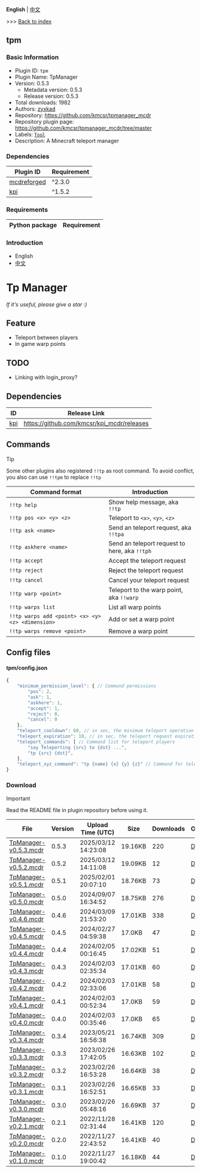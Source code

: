 **English** | [中文](readme-zh_cn.md)

\>\>\> [Back to index](/readme.md)

## tpm

### Basic Information

- Plugin ID: `tpm`
- Plugin Name: TpManager
- Version: 0.5.3
  - Metadata version: 0.5.3
  - Release version: 0.5.3
- Total downloads: 1982
- Authors: [zyxkad](https://github.com/zyxkad)
- Repository: https://github.com/kmcsr/tpmanager_mcdr
- Repository plugin page: https://github.com/kmcsr/tpmanager_mcdr/tree/master
- Labels: [`Tool`](/labels/tool/readme.md)
- Description: A Minecraft teleport manager

### Dependencies

| Plugin ID | Requirement |
| --- | --- |
| [mcdreforged](https://github.com/Fallen-Breath/MCDReforged) | ^2.3.0 |
| [kpi](/plugins/kpi/readme.md) | ^1.5.2 |

### Requirements

| Python package | Requirement |
| --- | --- |

### Introduction


- English
- [中文](https://github.com/kmcsr/tpmanager_mcdr/tree/master/README_zh.MD)

# Tp Manager

*If it's useful, please give a star :)*

## Feature

- Teleport between players
- In game warp points

## TODO

- Linking with login_proxy?

## Dependencies

| ID                                       | Release Link                                 |
| ---------------------------------------- | -------------------------------------------- |
| [kpi](https://github.com/kmcsr/kpi_mcdr) | <https://github.com/kmcsr/kpi_mcdr/releases> |

## Commands

> [!TIP]
> Some other plugins also registered `!!tp` as root command. To avoid conflict, you also can use `!!tpm` to replace `!!tp`

| Command format                                   | Introduction                                  |
| ------------------------------------------------ | --------------------------------------------- |
| `!!tp help`                                      | Show help message, aka `!!tp`                 |
| `!!tp pos <x> <y> <z>`                           | Teleport to `<x>`, `<y>`, `<z>`               |
| `!!tp ask <name>`                                | Send an teleport request, aka `!!tpa`         |
| `!!tp askhere <name>`                            | Send an teleport request to here, aka `!!tph` |
| `!!tp accept`                                    | Accept the teleport request                   |
| `!!tp reject`                                    | Reject the teleport request                   |
| `!!tp cancel`                                    | Cancel your teleport request                  |
| `!!tp warp <point>`                              | Teleport to the warp point, aka `!!warp`      |
| `!!tp warps list`                                | List all warp points                          |
| `!!tp warps add <point> <x> <y> <z> <dimension>` | Add or set a warp point                       |
| `!!tp warps remove <point>`                      | Remove a warp point                           |

## Config files

#### tpm/config.json

```javascript
{
    "minimum_permission_level": { // Command permissions
        "pos": 2,
        "ask": 1,
        "askhere": 1,
        "accept": 1,
        "reject": 0,
        "cancel": 0
    },
    "teleport_cooldown": 60, // in sec, the minimum teleport operation interval
    "teleport_expiration": 10, // in sec, the teleport request expiration
    "teleport_commands": [ // Command list for teleport players
        "say Teleporting {src} to {dst} ...",
        "tp {src} {dst}",
    ],
    "teleport_xyz_command": "tp {name} {x} {y} {z}" // Command for teleport position
}
```

### Download

> [!IMPORTANT]
> Read the README file in plugin repository before using it.

| File | Version | Upload Time (UTC) | Size | Downloads | Operations |
| --- | --- | --- | --- | --- | --- |
| [TpManager-v0.5.3.mcdr](https://github.com/kmcsr/tpmanager_mcdr/releases/tag/v0.5.3) | 0.5.3 | 2025/03/12 14:23:08 | 19.16KB | 220 | [Download](https://github.com/kmcsr/tpmanager_mcdr/releases/download/v0.5.3/TpManager-v0.5.3.mcdr) |
| [TpManager-v0.5.2.mcdr](https://github.com/kmcsr/tpmanager_mcdr/releases/tag/v0.5.2) | 0.5.2 | 2025/03/12 14:11:08 | 19.09KB | 12 | [Download](https://github.com/kmcsr/tpmanager_mcdr/releases/download/v0.5.2/TpManager-v0.5.2.mcdr) |
| [TpManager-v0.5.1.mcdr](https://github.com/kmcsr/tpmanager_mcdr/releases/tag/v0.5.1) | 0.5.1 | 2025/02/01 20:07:10 | 18.76KB | 73 | [Download](https://github.com/kmcsr/tpmanager_mcdr/releases/download/v0.5.1/TpManager-v0.5.1.mcdr) |
| [TpManager-v0.5.0.mcdr](https://github.com/kmcsr/tpmanager_mcdr/releases/tag/v0.5.0) | 0.5.0 | 2024/09/07 16:34:52 | 18.75KB | 276 | [Download](https://github.com/kmcsr/tpmanager_mcdr/releases/download/v0.5.0/TpManager-v0.5.0.mcdr) |
| [TpManager-v0.4.6.mcdr](https://github.com/kmcsr/tpmanager_mcdr/releases/tag/v0.4.6) | 0.4.6 | 2024/03/09 21:53:20 | 17.01KB | 338 | [Download](https://github.com/kmcsr/tpmanager_mcdr/releases/download/v0.4.6/TpManager-v0.4.6.mcdr) |
| [TpManager-v0.4.5.mcdr](https://github.com/kmcsr/tpmanager_mcdr/releases/tag/v0.4.5) | 0.4.5 | 2024/02/27 04:59:38 | 17.0KB | 47 | [Download](https://github.com/kmcsr/tpmanager_mcdr/releases/download/v0.4.5/TpManager-v0.4.5.mcdr) |
| [TpManager-v0.4.4.mcdr](https://github.com/kmcsr/tpmanager_mcdr/releases/tag/v0.4.4) | 0.4.4 | 2024/02/05 00:16:45 | 17.02KB | 51 | [Download](https://github.com/kmcsr/tpmanager_mcdr/releases/download/v0.4.4/TpManager-v0.4.4.mcdr) |
| [TpManager-v0.4.3.mcdr](https://github.com/kmcsr/tpmanager_mcdr/releases/tag/v0.4.3) | 0.4.3 | 2024/02/03 02:35:34 | 17.01KB | 60 | [Download](https://github.com/kmcsr/tpmanager_mcdr/releases/download/v0.4.3/TpManager-v0.4.3.mcdr) |
| [TpManager-v0.4.2.mcdr](https://github.com/kmcsr/tpmanager_mcdr/releases/tag/v0.4.2) | 0.4.2 | 2024/02/03 02:33:06 | 17.01KB | 58 | [Download](https://github.com/kmcsr/tpmanager_mcdr/releases/download/v0.4.2/TpManager-v0.4.2.mcdr) |
| [TpManager-v0.4.1.mcdr](https://github.com/kmcsr/tpmanager_mcdr/releases/tag/v0.4.1) | 0.4.1 | 2024/02/03 00:52:34 | 17.0KB | 59 | [Download](https://github.com/kmcsr/tpmanager_mcdr/releases/download/v0.4.1/TpManager-v0.4.1.mcdr) |
| [TpManager-v0.4.0.mcdr](https://github.com/kmcsr/tpmanager_mcdr/releases/tag/v0.4.0) | 0.4.0 | 2024/02/03 00:35:46 | 17.0KB | 65 | [Download](https://github.com/kmcsr/tpmanager_mcdr/releases/download/v0.4.0/TpManager-v0.4.0.mcdr) |
| [TpManager-v0.3.4.mcdr](https://github.com/kmcsr/tpmanager_mcdr/releases/tag/v0.3.4) | 0.3.4 | 2023/05/21 16:56:38 | 16.74KB | 309 | [Download](https://github.com/kmcsr/tpmanager_mcdr/releases/download/v0.3.4/TpManager-v0.3.4.mcdr) |
| [TpManager-v0.3.3.mcdr](https://github.com/kmcsr/tpmanager_mcdr/releases/tag/v0.3.3) | 0.3.3 | 2023/02/26 17:42:05 | 16.63KB | 102 | [Download](https://github.com/kmcsr/tpmanager_mcdr/releases/download/v0.3.3/TpManager-v0.3.3.mcdr) |
| [TpManager-v0.3.2.mcdr](https://github.com/kmcsr/tpmanager_mcdr/releases/tag/v0.3.2) | 0.3.2 | 2023/02/26 16:53:28 | 16.64KB | 38 | [Download](https://github.com/kmcsr/tpmanager_mcdr/releases/download/v0.3.2/TpManager-v0.3.2.mcdr) |
| [TpManager-v0.3.1.mcdr](https://github.com/kmcsr/tpmanager_mcdr/releases/tag/v0.3.1) | 0.3.1 | 2023/02/26 16:52:51 | 16.65KB | 33 | [Download](https://github.com/kmcsr/tpmanager_mcdr/releases/download/v0.3.1/TpManager-v0.3.1.mcdr) |
| [TpManager-v0.3.0.mcdr](https://github.com/kmcsr/tpmanager_mcdr/releases/tag/v0.3.0) | 0.3.0 | 2023/02/26 05:48:16 | 16.69KB | 37 | [Download](https://github.com/kmcsr/tpmanager_mcdr/releases/download/v0.3.0/TpManager-v0.3.0.mcdr) |
| [TpManager-v0.2.1.mcdr](https://github.com/kmcsr/tpmanager_mcdr/releases/tag/v0.2.1) | 0.2.1 | 2022/11/28 02:31:44 | 16.41KB | 120 | [Download](https://github.com/kmcsr/tpmanager_mcdr/releases/download/v0.2.1/TpManager-v0.2.1.mcdr) |
| [TpManager-v0.2.0.mcdr](https://github.com/kmcsr/tpmanager_mcdr/releases/tag/v0.2.0) | 0.2.0 | 2022/11/27 22:43:52 | 16.41KB | 40 | [Download](https://github.com/kmcsr/tpmanager_mcdr/releases/download/v0.2.0/TpManager-v0.2.0.mcdr) |
| [TpManager-v0.1.0.mcdr](https://github.com/kmcsr/tpmanager_mcdr/releases/tag/v0.1.0) | 0.1.0 | 2022/11/27 19:00:42 | 16.18KB | 44 | [Download](https://github.com/kmcsr/tpmanager_mcdr/releases/download/v0.1.0/TpManager-v0.1.0.mcdr) |

